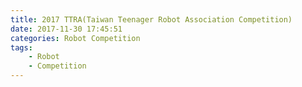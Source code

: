 ```yaml
---
title: 2017 TTRA(Taiwan Teenager Robot Association Competition)
date: 2017-11-30 17:45:51
categories: Robot Competition
tags:
    - Robot
    - Competition
---
```

